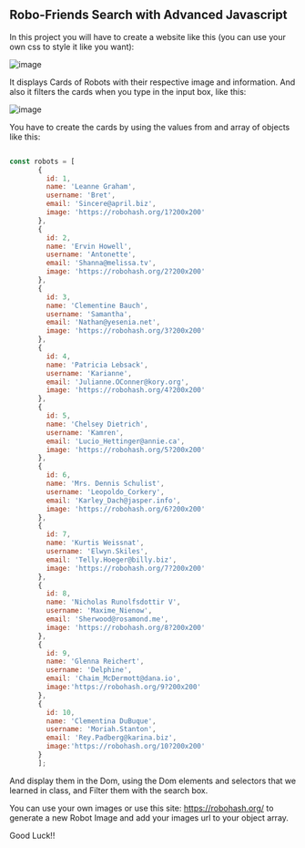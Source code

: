 
## Robo-Friends Search with Advanced Javascript

In this project you will have to create a website like this (you can use your own css to style it like you want):

![image](https://raw.githubusercontent.com/Grois333/Assets-DI-Javascript-Bootcamp/master/Week%204/Day%205/Mini%20Project%201%20(Robots)/FireShot%20Capture%20002%20-%20React%20App%20-%20localhost.png)


  It displays Cards of Robots with their respective image and information. And also it filters the cards when you type in the input box, like this:
  
  
  ![image](https://raw.githubusercontent.com/Grois333/Assets-DI-Javascript-Bootcamp/master/Week%204/Day%205/Mini%20Project%201%20(Robots)/FireShot%20Capture%20001%20-%20React%20App%20-%20localhost.png)
  
  You have to create the cards by using the values from and array of objects like this:
  
   ```javascript
   
   const robots = [
		  {
		    id: 1,
		    name: 'Leanne Graham',
		    username: 'Bret',
		    email: 'Sincere@april.biz',
		    image: 'https://robohash.org/1?200x200'
		  },
		  {
		    id: 2,
		    name: 'Ervin Howell',
		    username: 'Antonette',
		    email: 'Shanna@melissa.tv',
		    image: 'https://robohash.org/2?200x200'
		  },
		  {
		    id: 3,
		    name: 'Clementine Bauch',
		    username: 'Samantha',
		    email: 'Nathan@yesenia.net',
		    image: 'https://robohash.org/3?200x200'
		  },
		  {
		    id: 4,
		    name: 'Patricia Lebsack',
		    username: 'Karianne',
		    email: 'Julianne.OConner@kory.org',
		    image: 'https://robohash.org/4?200x200'
		  },
		  {
		    id: 5,
		    name: 'Chelsey Dietrich',
		    username: 'Kamren',
		    email: 'Lucio_Hettinger@annie.ca',
		    image: 'https://robohash.org/5?200x200'
		  },
		  {
		    id: 6,
		    name: 'Mrs. Dennis Schulist',
		    username: 'Leopoldo_Corkery',
		    email: 'Karley_Dach@jasper.info',
		    image: 'https://robohash.org/6?200x200'
		  },
		  {
		    id: 7,
		    name: 'Kurtis Weissnat',
		    username: 'Elwyn.Skiles',
		    email: 'Telly.Hoeger@billy.biz',
		    image: 'https://robohash.org/7?200x200'
		  },
		  {
		    id: 8,
		    name: 'Nicholas Runolfsdottir V',
		    username: 'Maxime_Nienow',
		    email: 'Sherwood@rosamond.me',
		    image: 'https://robohash.org/8?200x200'
		  },
		  {
		    id: 9,
		    name: 'Glenna Reichert',
		    username: 'Delphine',
		    email: 'Chaim_McDermott@dana.io',
		    image:'https://robohash.org/9?200x200'
		  },
		  {
		    id: 10,
		    name: 'Clementina DuBuque',
		    username: 'Moriah.Stanton',
		    email: 'Rey.Padberg@karina.biz',
		    image:'https://robohash.org/10?200x200'
		  }
		  ];

   
   ```
  
  
  And display them in the Dom, using the Dom elements and selectors that we learned in class, and Filter them with the search box.
  
  You can use your own images or use  this site: https://robohash.org/ to generate a new Robot Image and add your images url to your object array.
  
  

Good Luck!!
